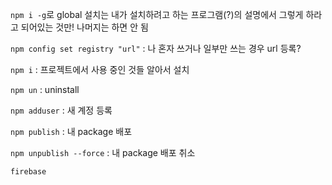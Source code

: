 `npm i -g`로 global 설치는 내가 설치하려고 하는 프로그램(?)의 설명에서 그렇게 하라고 되어있는 것만! 나머지는 하면 안 됨

`npm config set registry "url"` : 나 혼자 쓰거나 일부만 쓰는 경우 url 등록?

`npm i` : 프로젝트에서 사용 중인 것들 알아서 설치

`npm un` : uninstall

`npm adduser` : 새 계정 등록

`npm publish` : 내 package 배포

`npm unpublish --force` : 내 package 배포 취소



`firebase`

